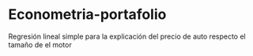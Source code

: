 # Econometria-portafolio
Regresión lineal simple para la explicación del precio de auto respecto el tamaño de el motor
